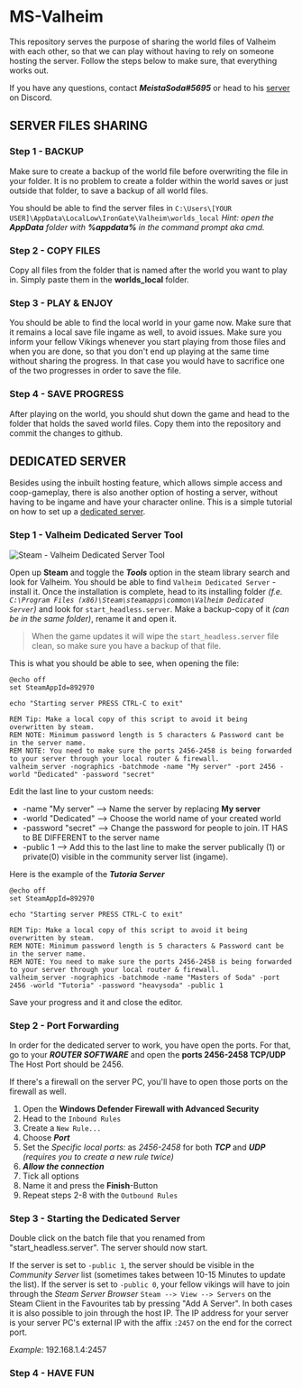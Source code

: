 # MS-Valheim
This repository serves the purpose of sharing the world files of Valheim with each other, so that we can play without having to rely on someone hosting the server.
Follow the steps below to make sure, that everything works out.

If you have any questions, contact ***MeistaSoda#5695*** or head to his [server](https://discord.gg/gGdvjUm3QJ) on Discord.


## SERVER FILES SHARING

### Step 1 - BACKUP
Make sure to create a backup of the world file before overwriting the file in your folder.
It is no problem to create a folder within the world saves or just outside that folder, to save a backup of all world files.

You should be able to find the server files in `C:\Users\[YOUR USER]\AppData\LocalLow\IronGate\Valheim\worlds_local`
*Hint: open the __AppData__ folder with __%appdata%__ in the command prompt aka cmd.*

### Step 2 - COPY FILES
Copy all files from the folder that is named after the world you want to play in. Simply paste them in the **worlds_local** folder.

### Step 3 - PLAY & ENJOY
You should be able to find the local world in your game now. Make sure that it remains a local save file ingame as well, to avoid issues.
Make sure you inform your fellow Vikings whenever you start playing from those files and when you are done, so that you don't end up playing at the same time without sharing the progress. In that case you would have to sacrifice one of the two progresses in order to save the file.

### Step 4 - SAVE PROGRESS
After playing on the world, you should shut down the game and head to the folder that holds the saved world files. Copy them into the repository and commit the changes to github.


## DEDICATED SERVER
Besides using the inbuilt hosting feature, which allows simple access and coop-gameplay, there is also another option of hosting a server, without having to be ingame and have your character online.
This is a simple tutorial on how to set up a [dedicated server](https://www.pcgamer.com/valheim-multiplayer-dedicated-server/).

### Step 1 - Valheim Dedicated Server Tool
![Steam - Valheim Dedicated Server Tool](https://user-images.githubusercontent.com/65448960/185452880-624a1de7-e65b-4223-bebd-ec230feb7985.png)

Open up **Steam** and toggle the ***Tools*** option in the steam library search and look for Valheim. You should be able to find `Valheim Dedicated Server` - install it.
Once the installation is complete, head to its installing folder *(f.e. `C:\Program Files (x86)\Steam\steamapps\common\Valheim Dedicated Server`)* and look for `start_headless.server`.
Make a backup-copy of it *(can be in the same folder)*, rename it and open it.

> When the game updates it will wipe the `start_headless.server` file clean, so make sure you have a backup of that file.

This is what you should be able to see, when opening the file:
```
@echo off
set SteamAppId=892970

echo "Starting server PRESS CTRL-C to exit"

REM Tip: Make a local copy of this script to avoid it being overwritten by steam.
REM NOTE: Minimum password length is 5 characters & Password cant be in the server name.
REM NOTE: You need to make sure the ports 2456-2458 is being forwarded to your server through your local router & firewall.
valheim_server -nographics -batchmode -name "My server" -port 2456 -world "Dedicated" -password "secret"
```

Edit the last line to your custom needs:
* -name "My server" --> Name the server by replacing __My server__
* -world "Dedicated" --> Choose the world name of your created world
* -password "secret" --> Change the password for people to join. IT HAS to BE DIFFERENT to the server name
* -public 1 --> Add this to the last line to make the server publically (1) or private(0) visible in the community server list (ingame).

Here is the example of the ***Tutoria Server***
```
@echo off
set SteamAppId=892970

echo "Starting server PRESS CTRL-C to exit"

REM Tip: Make a local copy of this script to avoid it being overwritten by steam.
REM NOTE: Minimum password length is 5 characters & Password cant be in the server name.
REM NOTE: You need to make sure the ports 2456-2458 is being forwarded to your server through your local router & firewall.
valheim_server -nographics -batchmode -name "Masters of Soda" -port 2456 -world "Tutoria" -password "heavysoda" -public 1
```

Save your progress and it and close the editor.

### Step 2 - Port Forwarding
In order for the dedicated server to work, you have open the ports. For that, go to your ***ROUTER SOFTWARE*** and open the **ports 2456-2458 TCP/UDP** The Host Port should be 2456.

If there's a firewall on the server PC, you'll have to open those ports on the firewall as well.
1. Open the **Windows Defender Firewall with Advanced Security**
2. Head to the `Inbound Rules`
3. Create a `New Rule...`
4. Choose ***Port***
5. Set the *Specific local ports:* as *2456-2458* for both ***TCP*** and ***UDP*** *(requires you to create a new rule twice)*
6. ***Allow the connection***
7. Tick all options
8. Name it and press the **Finish**-Button
9. Repeat steps 2-8 with the `Outbound Rules`

### Step 3 - Starting the Dedicated Server
Double click on the batch file that you renamed from "start_headless.server". The server should now start.

If the server is set to `-public 1`, the server should be visible in the *Community Server* list (sometimes takes between 10-15 Minutes to update the list).
If the server is set to `-public 0`, your fellow vikings will have to join through the *Steam Server Browser* `Steam --> View --> Servers` on the Steam Client in the Favourites tab by pressing "Add A Server".
In both cases it is also possible to join through the host IP. The IP address for your server is your server PC's external IP with the affix `:2457` on the end for the correct port.

*Example:* 192.168.1.4:2457

### Step 4 - HAVE FUN
